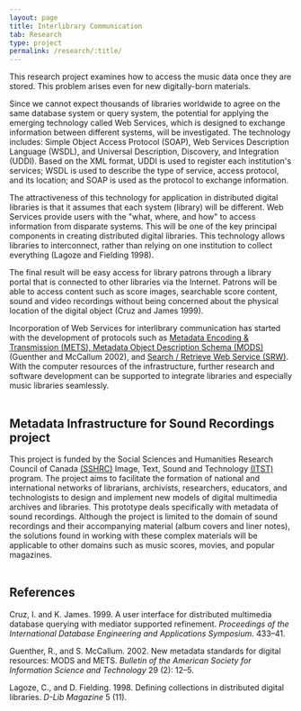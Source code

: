 ```yaml
---
layout: page
title: Interlibrary Communication
tab: Research
type: project
permalink: /research/:title/
---
```


This research project examines how to access the music data once they are stored. This problem arises even for new digitally-born materials.

Since we cannot expect thousands of libraries worldwide to agree on the same database system or query system, the potential for applying the emerging technology called Web Services, which is designed to exchange information between different systems, will be investigated. The technology includes: Simple Object Access Protocol (SOAP), Web Services Description Language (WSDL), and Universal Description, Discovery, and Integration (UDDI). Based on the XML format, UDDI is used to register each institution's services; WSDL is used to describe the type of service, access protocol, and its location; and SOAP is used as the protocol to exchange information.

The attractiveness of this technology for application in distributed digital libraries is that it assumes that each system (library) will be different. Web Services provide users with the "what, where, and how" to access information from disparate systems. This will be one of the key principal components in creating distributed digital libraries. This technology allows libraries to interconnect, rather than relying on one institution to collect everything (Lagoze and Fielding 1998).

The final result will be easy access for library patrons through a library portal that is connected to other libraries via the Internet. Patrons will be able to access content such as score images, searchable score content, sound and video recordings without being concerned about the physical location of the digital object (Cruz and James 1999).

Incorporation of Web Services for interlibrary communication has started with the development of protocols such as [Metadata Encoding & Transmission (METS), Metadata Object Description Schema (MODS)](http://www.loc.gov/standards/mods/) (Guenther and McCallum 2002), and [Search / Retrieve Web Service (SRW)](http://www.loc.gov/standards/sru/). With the computer resources of the infrastructure, further research and software development can be supported to integrate libraries and especially music libraries seamlessly.  
<br>

## Metadata Infrastructure for Sound Recordings project

This project is funded by the Social Sciences and Humanities Research Council of Canada [(SSHRC)](http://www.sshrc-crsh.gc.ca/) Image, Text, Sound and Technology [(ITST)](http://www.sshrc-crsh.gc.ca/funding-financement/programs-programmes/itst/research_grants-subventions_recherche-eng.aspx) program. The project aims to facilitate the formation of national and international networks of librarians, archivists, researchers, educators, and technologists to design and implement new models of digital multimedia archives and libraries. This prototype deals specifically with metadata of sound recordings. Although the project is limited to the domain of sound recordings and their accompanying material (album covers and liner notes), the solutions found in working with these complex materials will be applicable to other domains such as music scores, movies, and popular magazines.  
<br>

## References

Cruz, I. and K. James. 1999. A user interface for distributed multimedia database querying with mediator supported refinement. _Proceedings of the International Database Engineering and Applications Symposium_. 433–41.

Guenther, R., and S. McCallum. 2002. New metadata standards for digital resources: MODS and METS. _Bulletin of the American Society for Information Science and Technology_ 29 (2): 12–5.

Lagoze, C., and D. Fielding. 1998. Defining collections in distributed digital libraries. _D-Lib Magazine_ 5 (11).
